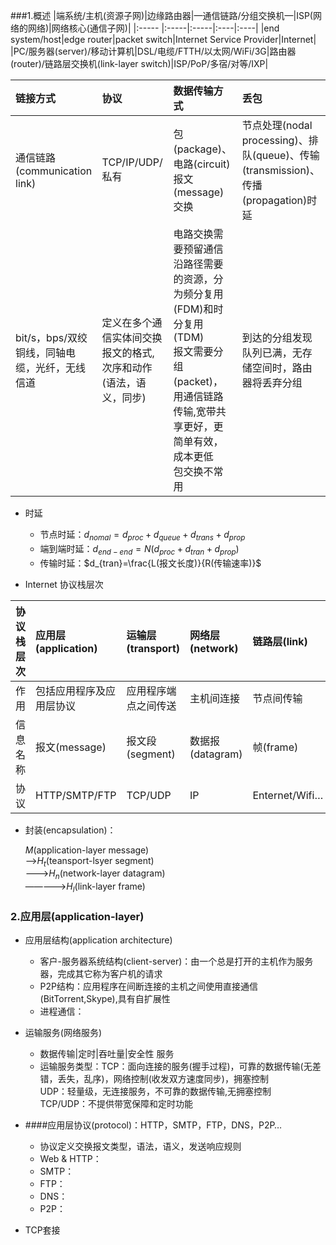 ###1.概述
|端系统/主机(资源子网)|边缘路由器|—通信链路/分组交换机—|ISP(网络的网络)|网络核心(通信子网)|
|:----- |:-----|:-----|:----|:----|
|end system/host|edge router|packet switch|Internet Service Provider|Internet|
|PC/服务器(server)/移动计算机|DSL/电缆/FTTH/以太网/WiFi/3G|路由器(router)/链路层交换机(link-layer switch)|ISP/PoP/多宿/对等/IXP|

|链接方式|协议|数据传输方式|丢包|
|:---|:---|:---|:---|
|通信链路(communication link)|TCP/IP/UDP/私有|包(package)、电路(circuit)报文(message)交换|节点处理(nodal processing)、排队(queue)、传输(transmission)、传播(propagation)时延||
|bit/s，bps/双绞铜线，同轴电缆，光纤，无线信道|定义在多个通信实体间交换报文的格式,次序和动作(语法，语义，同步)|电路交换需要预留通信沿路径需要的资源，分为频分复用(FDM)和时分复用(TDM)<br>报文需要分组(packet)，用通信链路传输,宽带共享更好，更简单有效，成本更低<br>包交换不常用|到达的分组发现队列已满，无存储空间时，路由器将丢弃分组|

- 时延
  - 节点时延：$d_{nomal}=d_{proc}+d_{queue}+d_{trans}+d_{prop}$<br>
  - 端到端时延：$d_{end-end}=N(d_{proc}+d_{tran}+d_{prop})$<br>
  - 传输时延：$d_{tran}=\frac{L(报文长度)}{R(传输速率)}$

- Internet 协议栈层次

|协议栈层次|应用层(application)|运输层(transport)|网络层(network)|链路层(link)|物理层(physical)|
|:---|:---|:---|:---|:---|:---|
|作用|包括应用程序及应用层协议|应用程序端点之间传送|主机间连接|节点间传输|比特传输|
|信息名称|报文(message)|报文段(segment)|数据报(datagram)|帧(frame)||
|协议|HTTP/SMTP/FTP|TCP/UDP|IP|Enternet/Wifi…||

- 封装(encapsulation)：

  $M$(application-layer message)<br>
  —>$H_t$(teansport-lsyer segment)<br>
  ———>$H_n$(network-layer datagram)<br>
  —————>$H_l$(link-layer frame)<br>

### 2.应用层(application-layer)
- 应用层结构(application architecture)
  - 客户-服务器系统结构(client-server)：由一个总是打开的主机作为服务器，完成其它称为客户机的请求
  - P2P结构：应用程序在间断连接的主机之间使用直接通信(BitTorrent,Skype),具有自扩展性
  - 进程通信：
- 运输服务(网络服务)
  - 数据传输|定时|吞吐量|安全性 服务
  - 运输服务类型：TCP：面向连接的服务(握手过程)，可靠的数据传输(无差错，丢失，乱序)，网络控制(收发双方速度同步)，拥塞控制<br>
    UDP：轻量级，无连接服务，不可靠的数据传输,无拥塞控制<br>
    TCP/UDP：不提供带宽保障和定时功能

- ####应用层协议(protocol)：HTTP，SMTP，FTP，DNS，P2P…  
  - 协议定义交换报文类型，语法，语义，发送响应规则
  - Web & HTTP：
  - SMTP：
  - FTP：
  - DNS：
  - P2P：
- TCP套接
